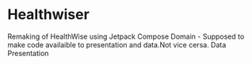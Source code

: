 # Healthwiser
Remaking of HealthWise using Jetpack Compose
Domain - Supposed to make code availaible to presentation and data.Not vice cersa.
Data
Presentation
